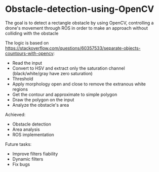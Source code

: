 # Obstacle-detection-using-OpenCV

The goal is to detect a rectangle obstacle by using OpenCV, controlling a drone's movement through ROS in order to make an approach without colliding with the obstacle

The logic is based on https://stackoverflow.com/questions/60357533/separate-objects-countours-with-opencv:

 - Read the input
 - Convert to HSV and extract only the saturation channel (black/white/gray have zero saturation)
 - Threshold
 - Apply morphology open and close to remove the extranous white regions
 - Get the contour and approximate to simple polygon
 - Draw the polygon on the input
 - Analyze the obstacle's area
 
Achieved:

 - Obstacle detection
 - Area analysis
 - ROS implementation
 
Future tasks:

 - Improve filters fiability
 - Dynamic filters
 - Fix bugs
